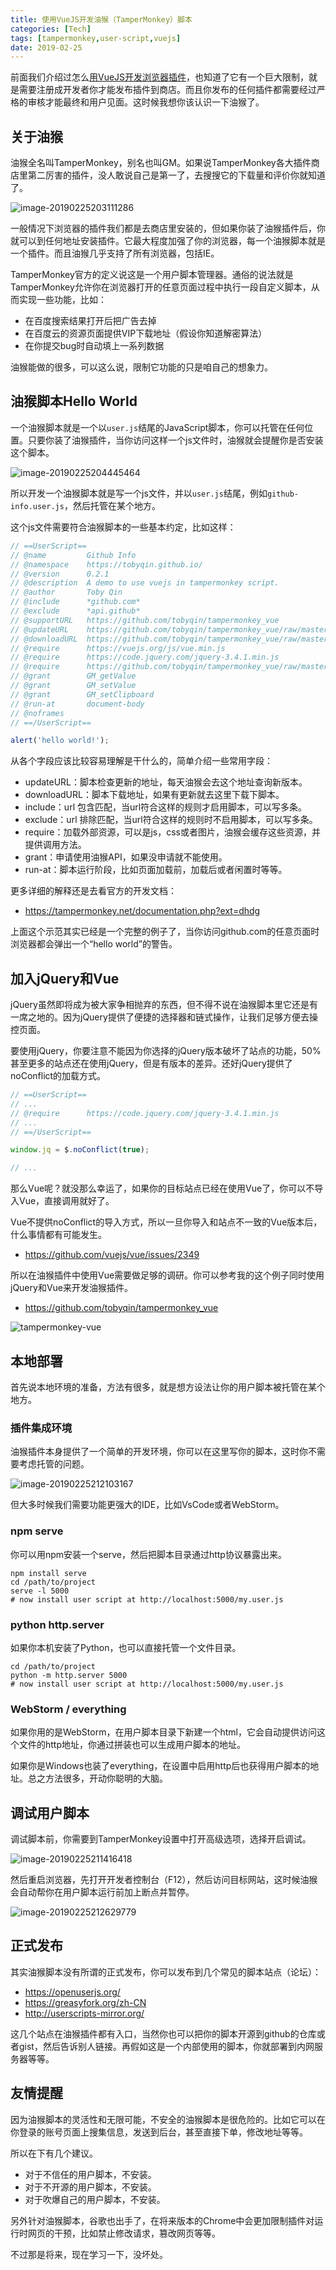 ```yaml
---
title: 使用VueJS开发油猴（TamperMonkey）脚本
categories: [Tech]
tags: [tampermonkey,user-script,vuejs]
date: 2019-02-25
---
```


前面我们介绍过怎么[用VueJS开发浏览器插件](https://tobyqin.github.io/posts/2019-02-24/build-chrome-extension-with-vuejs/)，也知道了它有一个巨大限制，就是需要注册成开发者你才能发布插件到商店。而且你发布的任何插件都需要经过严格的审核才能最终和用户见面。这时候我想你该认识一下油猴了。

<!-- more -->

## 关于油猴

油猴全名叫TamperMonkey，别名也叫GM。如果说TamperMonkey各大插件商店里第二厉害的插件，没人敢说自己是第一了，去搜搜它的下载量和评价你就知道了。

![image-20190225203111286](https://tobyqin.github.io/img/image-20190225203111286.png)

一般情况下浏览器的插件我们都是去商店里安装的，但如果你装了油猴插件后，你就可以到任何地址安装插件。它最大程度加强了你的浏览器，每一个油猴脚本就是一个插件。而且油猴几乎支持了所有浏览器，包括IE。

TamperMonkey官方的定义说这是一个用户脚本管理器。通俗的说法就是TamperMonkey允许你在浏览器打开的任意页面过程中执行一段自定义脚本，从而实现一些功能，比如：

- 在百度搜索结果打开后把广告去掉
- 在百度云的资源页面提供VIP下载地址（假设你知道解密算法）
- 在你提交bug时自动填上一系列数据

油猴能做的很多，可以这么说，限制它功能的只是咱自己的想象力。

## 油猴脚本Hello World

一个油猴脚本就是一个以`user.js`结尾的JavaScript脚本，你可以托管在任何位置。只要你装了油猴插件，当你访问这样一个js文件时，油猴就会提醒你是否安装这个脚本。

![image-20190225204445464](https://tobyqin.github.io/img/image-20190225204445464.png)

所以开发一个油猴脚本就是写一个js文件，并以`user.js`结尾，例如`github-info.user.js`，然后托管在某个地方。

这个js文件需要符合油猴脚本的一些基本约定，比如这样：

```javascript
// ==UserScript==
// @name         Github Info
// @namespace    https://tobyqin.github.io/
// @version      0.2.1
// @description  A demo to use vuejs in tampermonkey script.
// @author       Toby Qin
// @include      *github.com*
// @exclude      *api.github*
// @supportURL   https://github.com/tobyqin/tampermonkey_vue
// @updateURL    https://github.com/tobyqin/tampermonkey_vue/raw/master/github-info/github-info.user.js
// @downloadURL  https://github.com/tobyqin/tampermonkey_vue/raw/master/github-info/github-info.user.js
// @require      https://vuejs.org/js/vue.min.js
// @require      https://code.jquery.com/jquery-3.4.1.min.js
// @require      https://github.com/tobyqin/tampermonkey_vue/raw/master/github-info/app.js
// @grant        GM_getValue
// @grant        GM_setValue
// @grant        GM_setClipboard
// @run-at       document-body
// @noframes
// ==/UserScript==

alert('hello world!');
```

从各个字段应该比较容易理解是干什么的，简单介绍一些常用字段：

- updateURL：脚本检查更新的地址，每天油猴会去这个地址查询新版本。
- downloadURL：脚本下载地址，如果有更新就去这里下载下脚本。
- include：url 包含匹配，当url符合这样的规则才启用脚本，可以写多条。
- exclude：url 排除匹配，当url符合这样的规则时不启用脚本，可以写多条。
- require：加载外部资源，可以是js，css或者图片，油猴会缓存这些资源，并提供调用方法。
- grant：申请使用油猴API，如果没申请就不能使用。
- run-at：脚本运行阶段，比如页面加载前，加载后或者闲置时等等。

更多详细的解释还是去看官方的开发文档：

- https://tampermonkey.net/documentation.php?ext=dhdg

上面这个示范其实已经是一个完整的例子了，当你访问github.com的任意页面时浏览器都会弹出一个“hello world”的警告。

## 加入jQuery和Vue

jQuery虽然即将成为被大家争相抛弃的东西，但不得不说在油猴脚本里它还是有一席之地的。因为jQuery提供了便捷的选择器和链式操作，让我们足够方便去操控页面。

要使用jQuery，你要注意不能因为你选择的jQuery版本破坏了站点的功能，50%甚至更多的站点还在使用jQuery，但是有版本的差异。还好jQuery提供了noConflict的加载方式。

```javascript
// ==UserScript==
// ...
// @require      https://code.jquery.com/jquery-3.4.1.min.js
// ...
// ==/UserScript==

window.jq = $.noConflict(true);

// ...
```

那么Vue呢？就没那么幸运了，如果你的目标站点已经在使用Vue了，你可以不导入Vue，直接调用就好了。

Vue不提供noConflict的导入方式，所以一旦你导入和站点不一致的Vue版本后，什么事情都有可能发生。

- https://github.com/vuejs/vue/issues/2349

所以在油猴插件中使用Vue需要做足够的调研。你可以参考我的这个例子同时使用jQuery和Vue来开发油猴插件。

- https://github.com/tobyqin/tampermonkey_vue

![tampermonkey-vue](https://tobyqin.github.io/img/tampermonkey-vue.png)

## 本地部署

首先说本地环境的准备，方法有很多，就是想方设法让你的用户脚本被托管在某个地方。

### 插件集成环境

油猴插件本身提供了一个简单的开发环境，你可以在这里写你的脚本，这时你不需要考虑托管的问题。

![image-20190225212103167](https://tobyqin.github.io/img/image-20190225212103167.png)

但大多时候我们需要功能更强大的IDE，比如VsCode或者WebStorm。

### npm serve

你可以用npm安装一个serve，然后把脚本目录通过http协议暴露出来。

```
npm install serve
cd /path/to/project
serve -l 5000
# now install user script at http://localhost:5000/my.user.js
```

### python http.server

如果你本机安装了Python，也可以直接托管一个文件目录。

```
cd /path/to/project
python -m http.server 5000
# now install user script at http://localhost:5000/my.user.js
```

### WebStorm / everything

如果你用的是WebStorm，在用户脚本目录下新建一个html，它会自动提供访问这个文件的http地址，你通过拼装也可以生成用户脚本的地址。

如果你是Windows也装了everything，在设置中启用http后也获得用户脚本的地址。总之方法很多，开动你聪明的大脑。

## 调试用户脚本

调试脚本前，你需要到TamperMonkey设置中打开高级选项，选择开启调试。

![image-20190225211416418](https://tobyqin.github.io/img/image-20190225211416418.png)

然后重启浏览器，先打开开发者控制台（F12），然后访问目标网站，这时候油猴会自动帮你在用户脚本运行前加上断点并暂停。

![image-20190225212629779](https://tobyqin.github.io/img/image-20190225212629779.png)

## 正式发布

其实油猴脚本没有所谓的正式发布，你可以发布到几个常见的脚本站点（论坛）：

- https://openuserjs.org/
- https://greasyfork.org/zh-CN
- http://userscripts-mirror.org/

这几个站点在油猴插件都有入口，当然你也可以把你的脚本开源到github的仓库或者gist，然后告诉别人链接。再假如这是一个内部使用的脚本，你就部署到内网服务器等等。

## 友情提醒

因为油猴脚本的灵活性和无限可能，不安全的油猴脚本是很危险的。比如它可以在你登录的账号页面上搜集信息，发送到后台，甚至直接下单，修改地址等等。

所以在下有几个建议。

- 对于不信任的用户脚本，不安装。
- 对于不开源的用户脚本，不安装。
- 对于吹爆自己的用户脚本，不安装。

另外针对油猴脚本，谷歌也出手了，在将来版本的Chrome中会更加限制插件对运行时网页的干预，比如禁止修改请求，篡改网页等等。

不过那是将来，现在学习一下，没坏处。